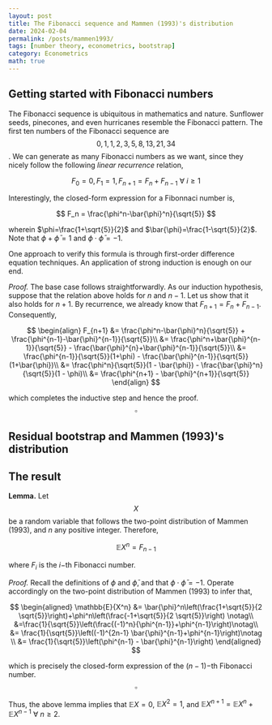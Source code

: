```yaml
---
layout: post
title: The Fibonacci sequence and Mammen (1993)'s distribution
date: 2024-02-04
permalink: /posts/mammen1993/
tags: [number theory, econometrics, bootstrap]
category: Econometrics
math: true
---
```


## Getting started with Fibonacci numbers

The Fibonacci sequence is ubiquitous in mathematics and nature. Sunflower seeds, pinecones, and even hurricanes resemble the Fibonacci pattern. The first ten numbers of the Fibonacci sequence are $$0,1,1,2,3,5,8,13,21,34$$. We can generate as many Fibonacci numbers as we want, since they nicely follow the following _linear recurrence_ relation,

$$
F_0 = 0, F_1 = 1, F_{n+1} = F_n + F_{n-1}\ \forall\ i \geq 1
$$

Interestingly, the closed-form expression for a Fibonnaci number is,

$$
F_n = \frac{\phi^n-\bar{\phi}^n}{\sqrt{5}}
$$

wherein $\phi=\frac{1+\sqrt{5}}{2}$ and $\bar{\phi}=\frac{1-\sqrt{5}}{2}$. Note that $\phi + \bar{\phi} = 1$ and $\phi\cdot \bar{\phi} = -1$. 

One approach to verify this formula is through first-order difference equation techniques. An application of strong induction is enough on our end.

*Proof.* The base case follows straightforwardly. As our induction hypothesis, suppose that the relation above holds for $n$ and $n-1$. Let us show that it also holds for $n+1$. By recurrence, we already know that $F_{n+1} = F_n + F_{n-1}$. Consequently,

$$
\begin{align}
F_{n+1} &= \frac{\phi^n-\bar{\phi}^n}{\sqrt{5}} + \frac{\phi^{n-1}-\bar{\phi}^{n-1}}{\sqrt{5}}\\
        &= \frac{\phi^n+\bar{\phi}^{n-1}}{\sqrt{5}} - \frac{\bar{\phi}^{n}+\bar{\phi}^{n-1}}{\sqrt{5}}\\
        &= \frac{\phi^{n-1}}{\sqrt{5}}(1+\phi) - \frac{\bar{\phi}^{n-1}}{\sqrt{5}}(1+\bar{\phi})\\
        &= \frac{\phi^n}{\sqrt{5}}(1 - \bar{\phi}) - \frac{\bar{\phi}^n}{\sqrt{5}}(1 - \phi)\\
        &= \frac{\phi^{n+1} - \bar{\phi}^{n+1}}{\sqrt{5}}
\end{align}
$$

which completes the inductive step and hence the proof. $$\square$$

## Residual bootstrap and Mammen (1993)'s distribution

## The result

**Lemma.** Let $$X$$ be a random variable that follows the two-point distribution of Mammen (1993), and $n$ any positive integer. Therefore, 

$$\mathbb{E}{X^n} = F_{n-1}$$

where $F_i$ is the $i-$th Fibonacci number.

*Proof.* Recall the definitions of $\phi$ and $\bar{\phi}$, and that $\phi\cdot \bar{\phi} = -1$. Operate accordingly on the two-point distribution of Mammen (1993) to infer that,

$$
\begin{aligned}
\mathbb{E}{X^n} 
	&= \bar{\phi}^n\left(\frac{1+\sqrt{5}}{2 \sqrt{5}}\right)+\phi^n\left(\frac{-1+\sqrt{5}}{2 \sqrt{5}}\right) \notag\\
	&=\frac{1}{\sqrt{5}}\left(\frac{(-1)^n}{\phi^{n-1}}+\phi^{n-1}\right)\notag\\
	&= \frac{1}{\sqrt{5}}\left((-1)^{2n-1} \bar{\phi}^{n-1}+\phi^{n-1}\right)\notag \\
    &= \frac{1}{\sqrt{5}}\left(\phi^{n-1} - \bar{\phi}^{n-1}\right)
\end{aligned}
$$

which is precisely the closed-form expression of the $(n-1)-$th Fibonacci number. $$\square$$

Thus, the above lemma implies that $\mathbb{E}{X} = 0$, $\mathbb{E}{X^2} = 1$, and $\mathbb{E}{X^{n+1}} = \mathbb{E}{X^{n}} + \mathbb{E}{X^{n-1}}\ \forall\ n \geq 2$.